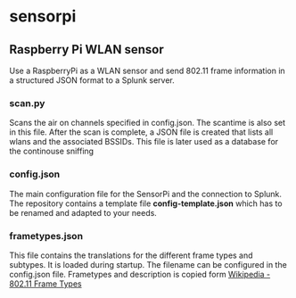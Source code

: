 # sensorpi
## Raspberry Pi WLAN sensor

Use a RaspberryPi as a WLAN sensor and send 802.11 frame information in a structured JSON format to a Splunk server.

### scan.py
Scans the air on channels specified in config.json. The scantime is also set in this file. After the scan is complete, a JSON file is created that lists all wlans and the associated BSSIDs. This file is later used as a database for the continouse sniffing

### config.json
The main configuration file for the SensorPi and the connection to Splunk. The repository contains a template file **config-template.json** which has to be renamed and adapted to your needs.

### frametypes.json
This file contains the translations for the different frame types and subtypes. It is loaded during startup. The filename can be configured in the config.json file. Frametypes and description is copied form [Wikipedia - 802.11 Frame Types](https://en.wikipedia.org/wiki/802.11_Frame_Types)
